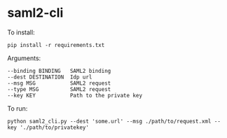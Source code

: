 # saml2-cli

To install:

`pip install -r requirements.txt`

Arguments:
~~~~
--binding BINDING   SAML2 binding
--dest DESTINATION  Idp url
--msg MSG           SAML2 request
--type MSG          SAML2 request
--key KEY           Path to the private key
~~~~

To run:

`python saml2_cli.py --dest 'some.url' --msg ./path/to/request.xml --key './path/to/privatekey'`
